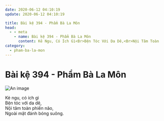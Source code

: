 ```yaml
---
date: 2020-06-12 04:10:19
update: 2020-06-12 04:10:19

title: Bài kệ 394 - Phẩm Bà La Môn
head:
  - - meta
    - name: Bài kệ 394 - Phẩm Bà La Môn
      content: Kẻ Ngu, Có Ích Gì<Br>Bện Tóc Với Da Dê,<Br>Nội Tâm Toàn Phiền Não,<Br>Ngoài Mặt Đánh Bóng Suông.<Br>
category:
  - pham-ba-la-mon
---
```


# Bài kệ 394 - Phẩm Bà La Môn

![An image](/img/pham-ba-la-mon/pham-ba-la-mon-394.jpg)

Kẻ ngu, có ích gì<br>Bện tóc với da dê,<br>Nội tâm toàn phiền não,<br>Ngoài mặt đánh bóng suông.<br>
